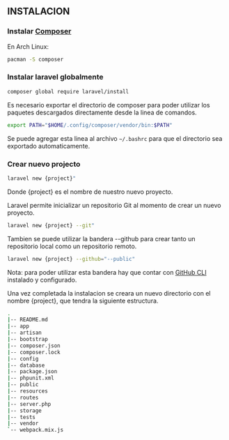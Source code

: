## INSTALACION

### Instalar [Composer](https://getcomposer.org/)

En Arch Linux:

```bash
pacman -S composer
```

### Instalar laravel globalmente

```bash
composer global require laravel/install
```

Es necesario exportar el directorio de composer para poder utilizar los paquetes descargados directamente desde la linea de comandos.

```bash
export PATH="$HOME/.config/composer/vendor/bin:$PATH"
```

Se puede agregar esta linea al archivo `~/.bashrc` para que el directorio sea exportado automaticamente.

### Crear nuevo projecto

```bash
laravel new {project}"
```

Donde {project} es el nombre de nuestro nuevo proyecto.

Laravel permite inicializar un repositorio Git al momento de crear un nuevo proyecto.

```bash
laravel new {project} --git"
```

Tambien se puede utilizar la bandera --github para crear tanto un repositorio local como un repositorio remoto.

```bash
laravel new {project} --github="--public"
```

Nota: para poder utilizar esta bandera hay que contar con [GitHub CLI](https://cli.github.com/) instalado y configurado.

Una vez completada la instalacion se creara un nuevo directorio con el nombre {project}, que tendra la siguiente estructura.

```bash
.
|-- README.md
|-- app
|-- artisan
|-- bootstrap
|-- composer.json
|-- composer.lock
|-- config
|-- database
|-- package.json
|-- phpunit.xml
|-- public
|-- resources
|-- routes
|-- server.php
|-- storage
|-- tests
|-- vendor
`-- webpack.mix.js
```
